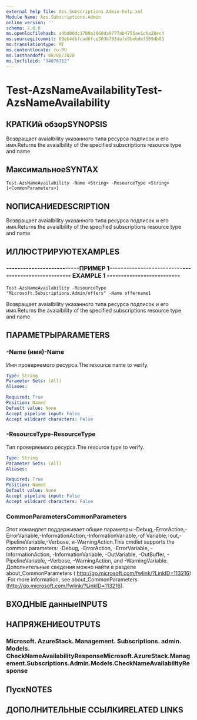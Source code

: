 ```yaml
---
external help file: Azs.Subscriptions.Admin-help.xml
Module Name: Azs.Subscriptions.Admin
online version: ''
schema: 2.0.0
ms.openlocfilehash: a4bd00dc1709a3060da9777ab4755ae1c6a28ec4
ms.sourcegitcommit: 09eb4dbfcad6fce303b793dafe9bebdef589db03
ms.translationtype: MT
ms.contentlocale: ru-RU
ms.lasthandoff: 08/08/2020
ms.locfileid: "94076712"
---
```

# <span data-ttu-id="24c5f-101">Test-AzsNameAvailability</span><span class="sxs-lookup"><span data-stu-id="24c5f-101">Test-AzsNameAvailability</span></span>

## <span data-ttu-id="24c5f-102">КРАТКИй обзор</span><span class="sxs-lookup"><span data-stu-id="24c5f-102">SYNOPSIS</span></span>
<span data-ttu-id="24c5f-103">Возвращает avaialbility указанного типа ресурса подписок и его имя.</span><span class="sxs-lookup"><span data-stu-id="24c5f-103">Returns the avaialbility of the specified subscriptions resource type and name</span></span>

## <span data-ttu-id="24c5f-104">Максимальное</span><span class="sxs-lookup"><span data-stu-id="24c5f-104">SYNTAX</span></span>

```
Test-AzsNameAvailability -Name <String> -ResourceType <String> [<CommonParameters>]
```

## <span data-ttu-id="24c5f-105">NОПИСАНИЕ</span><span class="sxs-lookup"><span data-stu-id="24c5f-105">DESCRIPTION</span></span>
<span data-ttu-id="24c5f-106">Возвращает avaialbility указанного типа ресурса подписок и его имя.</span><span class="sxs-lookup"><span data-stu-id="24c5f-106">Returns the avaialbility of the specified subscriptions resource type and name</span></span>

## <span data-ttu-id="24c5f-107">ИЛЛЮСТРИРУЮТ</span><span class="sxs-lookup"><span data-stu-id="24c5f-107">EXAMPLES</span></span>

### <span data-ttu-id="24c5f-108">--------------------------ПРИМЕР 1--------------------------</span><span class="sxs-lookup"><span data-stu-id="24c5f-108">-------------------------- EXAMPLE 1 --------------------------</span></span>
```
Test-AzsNameAvailability -ResourceType "Microsoft.Subscriptions.Admin/offers" -Name offername1
```

<span data-ttu-id="24c5f-109">Возвращает avaialbility указанного типа ресурса подписок и его имя.</span><span class="sxs-lookup"><span data-stu-id="24c5f-109">Returns the avaialbility of the specified subscriptions resource type and name</span></span>

## <span data-ttu-id="24c5f-110">ПАРАМЕТРЫ</span><span class="sxs-lookup"><span data-stu-id="24c5f-110">PARAMETERS</span></span>

### <span data-ttu-id="24c5f-111">-Name (имя)</span><span class="sxs-lookup"><span data-stu-id="24c5f-111">-Name</span></span>
<span data-ttu-id="24c5f-112">Имя проверяемого ресурса.</span><span class="sxs-lookup"><span data-stu-id="24c5f-112">The resource name to verify.</span></span>

```yaml
Type: String
Parameter Sets: (All)
Aliases: 

Required: True
Position: Named
Default value: None
Accept pipeline input: False
Accept wildcard characters: False
```

### <span data-ttu-id="24c5f-113">-ResourceType</span><span class="sxs-lookup"><span data-stu-id="24c5f-113">-ResourceType</span></span>
<span data-ttu-id="24c5f-114">Тип проверяемого ресурса.</span><span class="sxs-lookup"><span data-stu-id="24c5f-114">The resource type to verify.</span></span>

```yaml
Type: String
Parameter Sets: (All)
Aliases: 

Required: True
Position: Named
Default value: None
Accept pipeline input: False
Accept wildcard characters: False
```

### <span data-ttu-id="24c5f-115">CommonParameters</span><span class="sxs-lookup"><span data-stu-id="24c5f-115">CommonParameters</span></span>
<span data-ttu-id="24c5f-116">Этот командлет поддерживает общие параметры:-Debug,-ErrorAction,-ErrorVariable,-InformationAction,-InformationVariable,-of Variable,-out,-PipelineVariable,-Verbose, и-WarningAction.</span><span class="sxs-lookup"><span data-stu-id="24c5f-116">This cmdlet supports the common parameters: -Debug, -ErrorAction, -ErrorVariable, -InformationAction, -InformationVariable, -OutVariable, -OutBuffer, -PipelineVariable, -Verbose, -WarningAction, and -WarningVariable.</span></span> <span data-ttu-id="24c5f-117">Дополнительные сведения можно найти в разделе about_CommonParameters ( http://go.microsoft.com/fwlink/?LinkID=113216) .</span><span class="sxs-lookup"><span data-stu-id="24c5f-117">For more information, see about_CommonParameters (http://go.microsoft.com/fwlink/?LinkID=113216).</span></span>

## <span data-ttu-id="24c5f-118">ВХОДНЫЕ данные</span><span class="sxs-lookup"><span data-stu-id="24c5f-118">INPUTS</span></span>

## <span data-ttu-id="24c5f-119">НАПРЯЖЕНИЕ</span><span class="sxs-lookup"><span data-stu-id="24c5f-119">OUTPUTS</span></span>

### <span data-ttu-id="24c5f-120">Microsoft. AzureStack. Management. Subscriptions. admin. Models. CheckNameAvailabilityResponse</span><span class="sxs-lookup"><span data-stu-id="24c5f-120">Microsoft.AzureStack.Management.Subscriptions.Admin.Models.CheckNameAvailabilityResponse</span></span>

## <span data-ttu-id="24c5f-121">Пуск</span><span class="sxs-lookup"><span data-stu-id="24c5f-121">NOTES</span></span>

## <span data-ttu-id="24c5f-122">ДОПОЛНИТЕЛЬНЫЕ ССЫЛКИ</span><span class="sxs-lookup"><span data-stu-id="24c5f-122">RELATED LINKS</span></span>


